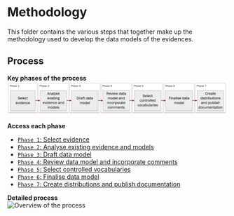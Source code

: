 # Methodology

This folder contains the various steps that together make up the methodology used to develop the data models of the evidences.

## Process

**Key phases of the process**\
![Key phases](img/methodology_phases.PNG)

**Access each phase**
- [`Phase 1`: Select evidence](phase1.md)
- [`Phase 2`: Analyse existing evidence and models](phase2.md)
- [`Phase 3`: Draft data model](phase3.md)
- [`Phase 4`: Review data model and incorporate comments](phase4.md)
- [`Phase 5`: Select controlled vocabularies](phase5.md)
- [`Phase 6`: Finalise data model](phase6.md)
- [`Phase 7`: Create distributions and publish documentation](phase7.md)


**Detailed process**\
![Overview of the process](https://github.com/barthelemyf/SDG-sandbox/blob/master/process_and_method/resources/20200713_WP4_methodology_v0.03.jpg)
